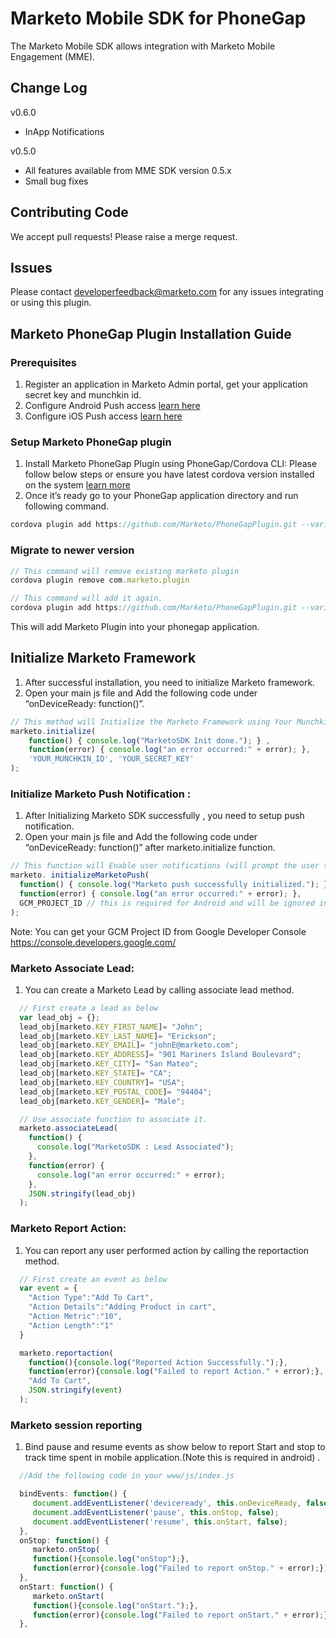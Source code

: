 # Marketo Mobile SDK for PhoneGap

The Marketo Mobile SDK allows integration with Marketo Mobile Engagement (MME).  

## Change Log

v0.6.0

- InApp Notifications

v0.5.0

- All features available from MME SDK version 0.5.x
- Small bug fixes

## Contributing Code

We accept pull requests! Please raise a merge request.

## Issues

Please contact <developerfeedback@marketo.com> for any issues integrating or using this plugin.

## Marketo PhoneGap Plugin Installation Guide

### Prerequisites
1.  Register an application in Marketo Admin portal, get your application secret key and munchkin id.
2.  Configure Android Push access [learn here](http://docs.marketo.com/display/public/DOCS/Configure+Mobile+App+Android+Push+Access)
3.  Configure iOS Push access [learn here](https://docs.marketo.com/display/public/DOCS/Configure+Mobile+App+iOS+Push+Access)

### Setup Marketo PhoneGap plugin

1.  Install Marketo PhoneGap Plugin using PhoneGap/Cordova CLI: Please follow below steps or ensure you have latest cordova version installed on the system [learn more](https://cordova.apache.org/docs/en/latest/guide/cli/)
2.  Once it’s ready go to your PhoneGap application directory and run following command.

```javascript
cordova plugin add https://github.com/Marketo/PhoneGapPlugin.git --variable APPLICATION_SECRET_KEY="YOUR_APPLICATION_SECRET"
```

### Migrate to newer version

```javascript
// This command will remove existing marketo plugin
cordova plugin remove com.marketo.plugin

// This command will add it again.
cordova plugin add https://github.com/Marketo/PhoneGapPlugin.git --variable APPLICATION_SECRET_KEY="YOUR_APPLICATION_SECRET"
```

This will add Marketo Plugin into your phonegap application.

## Initialize Marketo Framework
1.  After successful installation, you need to initialize Marketo framework.
2.  Open your main js file and Add the following code under “onDeviceReady: function()”.

```javascript
// This method will Initialize the Marketo Framework using Your MunchkinId and secret key
marketo.initialize(
  	function() { console.log("MarketoSDK Init done."); } ,
  	function(error) { console.log("an error occurred:" + error); },
  	'YOUR_MUNCHKIN_ID', 'YOUR_SECRET_KEY'
);
```
### Initialize Marketo Push Notification :
1.  After Initializing Marketo SDK successfully , you need to setup push notification.
2.  Open your main js file and Add the following code under “onDeviceReady: function()” after marketo.initialize function.

```javascript
// This function will Enable user notifications (will prompt the user to accept push notifications in iOS)
marketo. initializeMarketoPush(
  function() { console.log("Marketo push successfully initialized."); } ,
  function(error) { console.log("an error occurred:" + error); },
  GCM_PROJECT_ID // this is required for Android and will be ignored in iOS
);
```
Note: You can get your GCM Project ID from Google Developer Console https://console.developers.google.com/

### Marketo Associate Lead:
1.  You can create a Marketo Lead by calling associate lead method.

```javascript
  // First create a lead as below
  var lead_obj = {};
  lead_obj[marketo.KEY_FIRST_NAME]= "John";
  lead_obj[marketo.KEY_LAST_NAME]= "Erickson";
  lead_obj[marketo.KEY_EMAIL]= "johnE@marketo.com";
  lead_obj[marketo.KEY_ADDRESS]= "901 Mariners Island Boulevard";
  lead_obj[marketo.KEY_CITY]= "San Mateo";
  lead_obj[marketo.KEY_STATE]= "CA";
  lead_obj[marketo.KEY_COUNTRY]= "USA";
  lead_obj[marketo.KEY_POSTAL_CODE]= "94404";
  lead_obj[marketo.KEY_GENDER]= "Male";

  // Use associate function to associate it.
  marketo.associateLead(
    function() {
      console.log("MarketoSDK : Lead Associated");
    },
    function(error) {
      console.log("an error occurred:" + error);
    },
    JSON.stringify(lead_obj)
  );
```

### Marketo Report Action:
1.  You can report any user performed action by calling the reportaction method.

```javascript
  // First create an event as below
  var event = {
    "Action Type":"Add To Cart",
    "Action Details":"Adding Product in cart",
    "Action Metric":"10",
    "Action Length":"1"
  }

  marketo.reportaction(
    function(){console.log("Reported Action Successfully.");},
    function(error){console.log("Failed to report Action." + error);},
    "Add To Cart",
    JSON.stringify(event)
  );
```
### Marketo session reporting
1.  Bind pause and resume events as show below to report Start and stop to track time spent in mobile application.(Note this is required in android)
.
```javascript
  //Add the following code in your www/js/index.js

  bindEvents: function() {
     document.addEventListener('deviceready', this.onDeviceReady, false);
     document.addEventListener('pause', this.onStop, false);
     document.addEventListener('resume', this.onStart, false);
  },
  onStop: function() {
     marketo.onStop(
     function(){console.log("onStop");},
     function(error){console.log("Failed to report onStop." + error);});
  },
  onStart: function() {
     marketo.onStart(
     function(){console.log("onStart.");},
     function(error){console.log("Failed to report onStart." + error);});
  },
  ```
